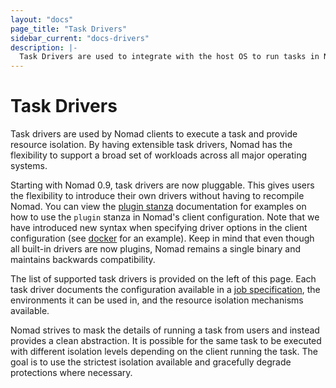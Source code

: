 ```yaml
---
layout: "docs"
page_title: "Task Drivers"
sidebar_current: "docs-drivers"
description: |-
  Task Drivers are used to integrate with the host OS to run tasks in Nomad.
---
```


# Task Drivers

Task drivers are used by Nomad clients to execute a task and provide resource
isolation. By having extensible task drivers, Nomad has the flexibility to
support a broad set of workloads across all major operating systems.

Starting with Nomad 0.9, task drivers are now pluggable. This gives users the flexibility to introduce their own drivers without having to recompile Nomad. You can view the [plugin stanza][plugin] documentation for examples on how to use the `plugin` stanza in Nomad's client configuration. Note that we have introduced new syntax when specifying driver options in the client configuration (see [docker][docker_plugin] for an example). Keep in mind that even though all built-in drivers are now plugins, Nomad remains a single binary and maintains backwards compatibility. 

The list of supported task drivers is provided on the left of this page.
Each task driver documents the configuration available in a
[job specification](/docs/job-specification/index.html), the environments it
can be used in, and the resource isolation mechanisms available.

Nomad strives to mask the details of running a task from users and instead
provides a clean abstraction. It is possible for the same task to be executed
with different isolation levels depending on the client running the task.
The goal is to use the strictest isolation available and gracefully degrade
protections where necessary.

[plugin]: /docs/configuration/plugin.html
[docker_plugin]: /docs/drivers/docker.html#client-requirements

